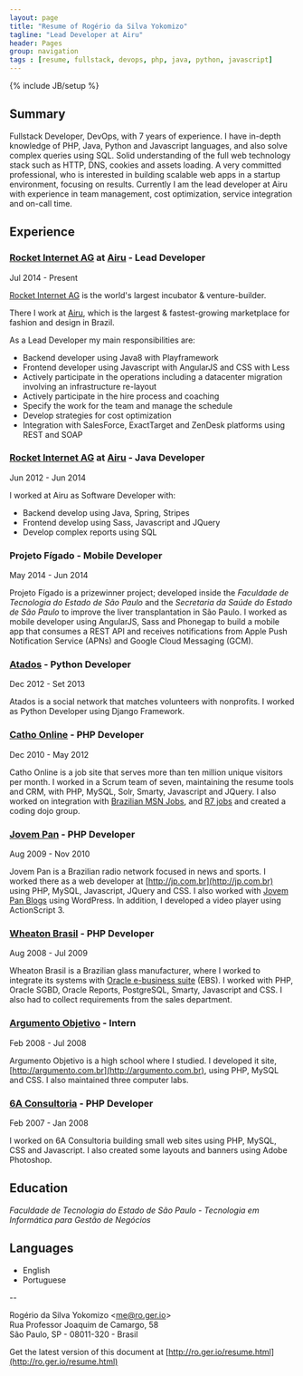 ```yaml
---
layout: page
title: "Resume of Rogério da Silva Yokomizo"
tagline: "Lead Developer at Airu"
header: Pages
group: navigation
tags : [resume, fullstack, devops, php, java, python, javascript]
---
```

{% include JB/setup %}

## Summary

Fullstack Developer, DevOps, with 7 years of experience. I have in-depth knowledge of PHP, Java, Python and Javascript languages, and also solve complex queries using SQL.
Solid understanding of the full web technology stack such as HTTP, DNS, cookies and assets loading.
A very committed professional, who is interested in building scalable web apps in a startup environment, focusing on results.
Currently I am the lead developer at Airu with experience in team management, cost optimization, service integration and on-call time.


## Experience

### [Rocket Internet AG](https://www.rocket-internet.com) at [Airu](http://www.airu.com.br) - Lead Developer

<div class="date">
  <span>Jul 2014 - Present</span>
</div>

[Rocket Internet AG](https://www.rocket-internet.com) is the world's largest incubator & venture-builder.

There I work at [Airu](http://www.airu.com.br), which is the largest & fastest-growing marketplace for fashion and design in Brazil.

As a Lead Developer my main responsibilities are:

 * Backend developer using Java8 with Playframework
 * Frontend developer using Javascript with AngularJS and CSS with Less
 * Actively participate in the operations including a datacenter migration involving an infrastructure re-layout
 * Actively participate in the hire process and coaching
 * Specify the work for the team and manage the schedule
 * Develop strategies for cost optimization
 * Integration with SalesForce, ExactTarget and ZenDesk platforms using REST and SOAP


### [Rocket Internet AG](https://www.rocket-internet.com) at [Airu](http://www.airu.com.br) - Java Developer

<div class="date">
  <span>Jun 2012 - Jun 2014</span>
</div>

I worked at Airu as Software Developer with:

 * Backend develop using Java, Spring, Stripes
 * Frontend develop using Sass, Javascript and JQuery
 * Develop complex reports using SQL


### Projeto Fígado - Mobile Developer

<div class="date">
  <span>May 2014 - Jun 2014</span>
</div>

Projeto Fígado is a prizewinner project; developed inside the *Faculdade de Tecnologia do Estado de São Paulo* and the *Secretaria da Saúde do Estado de São Paulo* to improve the liver transplantation in São Paulo. I worked as mobile developer using AngularJS, Sass and Phonegap to build a mobile app that consumes a REST API and receives notifications from Apple Push Notification Service (APNs) and Google Cloud Messaging (GCM).


### [Atados](http://www.atados.com.br) - Python Developer

<div class="date">
  <span>Dec 2012 - Set 2013</span>
</div>

Atados is a social network that matches volunteers with nonprofits. I worked as Python Developer using Django Framework.


### [Catho Online](http://www.catho.com.br) - PHP Developer

<div class="date">
  <span>Dec 2010 - May 2012</span>
</div>

Catho Online is a job site that serves more than ten million unique visitors per month. I worked in a Scrum team of seven, maintaining the resume tools and CRM, with PHP, MySQL, Solr, Smarty, Javascript and JQuery. I also worked on integration with [Brazilian MSN Jobs](http://msn.catho.com.br), and [R7 jobs](http://noticias.r7.com/empregos) and created a coding dojo group.


### [Jovem Pan](http://jp.com.br) - PHP Developer

<div class="date">
  <span>Aug 2009 - Nov 2010</span>
</div>

Jovem Pan is a Brazilian radio network focused in news and sports. I worked there as a web developer at [http://jp.com.br](http://jp.com.br) using PHP, MySQL, Javascript, JQuery and CSS. I also worked with [Jovem Pan Blogs](http://jp.com.br/blogs) using WordPress. In addition, I developed a video player using ActionScript 3.


### [Wheaton Brasil](http://www.wheatonbrasil.com.br) - PHP Developer

<div class="date">
  <span>Aug 2008 - Jul 2009</span>
</div>

Wheaton Brasil is a Brazilian glass manufacturer, where I worked to integrate its systems with [Oracle e-business suite](http://www.oracle.com/br/products/applications/ebusiness/overview/index.html) (EBS). I worked with PHP, Oracle SGBD, Oracle Reports, PostgreSQL, Smarty, Javascript and CSS. I also had to collect requirements from the sales department.


### [Argumento Objetivo](http://argumento.com.br) - Intern

<div class="date">
  <span>Feb 2008 - Jul 2008</span>
</div>

Argumento Objetivo is a high school where I studied. I developed it site, [http://argumento.com.br](http://argumento.com.br), using PHP, MySQL and CSS. I also maintained three computer labs.


### [6A Consultoria](http://www.6a.com.br) - PHP Developer

<div class="date">
  <span>Feb 2007 - Jan 2008</span>
</div>

I worked on 6A Consultoria building small web sites using PHP, MySQL, CSS and Javascript. I also created some layouts and banners using Adobe Photoshop.


## Education

*Faculdade de Tecnologia do Estado de São Paulo* - *Tecnologia em Informática para Gestão de Negócios*


## Languages

 * English
 * Portuguese


--

Rogério da Silva Yokomizo &lt;[me@ro.ger.io](mailto:me@ro.ger.io)&gt;<br>
Rua Professor Joaquim de Camargo, 58<br>
São Paulo, SP - 08011-320 - Brasil<br>

Get the latest version of this document at [http://ro.ger.io/resume.html](http://ro.ger.io/resume.html)
